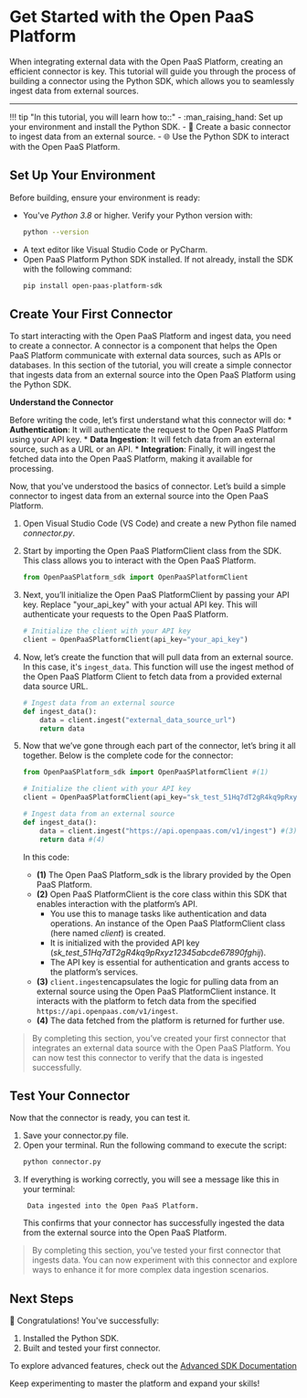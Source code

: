 # Get Started with the Open PaaS Platform

When integrating external data with the Open PaaS Platform, creating an efficient connector is key. This tutorial will guide you through the process of building a connector using the Python SDK, which allows you to seamlessly ingest data from external sources.

---

!!! tip "In this tutorial, you will learn how to::"
    - :man_raising_hand: Set up your environment and install the Python SDK.
    - :rocket: Create a basic connector to ingest data from an external source.
    - :globe_with_meridians: Use the Python SDK to interact with the Open PaaS Platform.

## Set Up Your Environment

Before building, ensure your environment is ready:

- You've _Python 3.8_ or higher. Verify your Python version with:  
  ```bash
  python --version
  ```
- A text editor like Visual Studio Code or PyCharm.
- Open PaaS Platform Python SDK installed. If not already, install the SDK with the following command:  
  ```bash
  pip install open-paas-platform-sdk
  ```

## Create Your First Connector

To start interacting with the Open PaaS Platform and ingest data, you need to create a connector. A connector is a component that helps the Open PaaS Platform communicate with external data sources, such as APIs or databases. In this section of the tutorial, you will create a simple connector that ingests data from an external source into the Open PaaS Platform using the Python SDK.

**Understand the Connector**

Before writing the code, let’s first understand what this connector will do:
	* **Authentication**: It will authenticate the request to the Open PaaS Platform using your API key.
	* **Data Ingestion**: It will fetch data from an external source, such as a URL or an API.
	* **Integration**: Finally, it will ingest the fetched data into the Open PaaS Platform, making it available for processing.

Now, that you've understood the basics of connector. Let’s build a simple connector to ingest data from an external source into the Open PaaS Platform. 

1. Open Visual Studio Code (VS Code) and create a new Python file named _connector.py_.
2. Start by importing the Open PaaS PlatformClient class from the SDK. This class allows you to interact with the Open PaaS Platform.
    ```python
    from OpenPaaSPlatform_sdk import OpenPaaSPlatformClient
    ```
3. Next, you’ll initialize the Open PaaS PlatformClient by passing your API key. Replace "your_api_key" with your actual API key. This will authenticate your requests to the Open PaaS Platform.
    ```python
    # Initialize the client with your API key
    client = OpenPaaSPlatformClient(api_key="your_api_key")
    ```
4. Now, let’s create the function that will pull data from an external source. In this case, it's `ingest_data`. This function will use the ingest method of the Open PaaS Platform Client to fetch data from a provided external data source URL.
    ```python
    # Ingest data from an external source
    def ingest_data():
        data = client.ingest("external_data_source_url")
        return data
    ```

5. Now that we’ve gone through each part of the connector, let’s bring it all together. Below is the complete code for the connector:

    ```python
    from OpenPaaSPlatform_sdk import OpenPaaSPlatformClient #(1)

    # Initialize the client with your API key
    client = OpenPaaSPlatformClient(api_key="sk_test_51Hq7dT2gR4kq9pRxyz12345abcde67890fghij") #(2)

    # Ingest data from an external source
    def ingest_data():
        data = client.ingest("https://api.openpaas.com/v1/ingest") #(3)
        return data #(4)
    ```

    In this code:

    - **(1)** The Open PaaS Platform_sdk is the library provided by the Open PaaS Platform.
    - **(2)** Open PaaS PlatformClient is the core class within this SDK that enables interaction with the platform’s API. 
        - You use this to manage tasks like authentication and data operations. An instance of the Open PaaS PlatformClient class (here named _client_) is created. 
        - It is initialized with the provided API key (_sk_test_51Hq7dT2gR4kq9pRxyz12345abcde67890fghij_). 
        - The API key is essential for authentication and grants access to the platform’s services.
    - **(3)** `client.ingest`encapsulates the logic for pulling data from an external source using the Open PaaS PlatformClient instance. It interacts with the platform to fetch data from the specified `https://api.openpaas.com/v1/ingest`.
    - **(4)** The data fetched from the platform is returned for further use.

> By completing this section, you’ve created your first connector that integrates an external data source with the Open PaaS Platform. You can now test this connector to verify that the data is ingested successfully.

## Test Your Connector

Now that the connector is ready, you can test it. 

1. Save your connector.py file.
2. Open your terminal. Run the following command to execute the script:
    ```bash
    python connector.py
    ```
3. If everything is working correctly, you will see a message like this in your terminal:
    ```text
     Data ingested into the Open PaaS Platform.
    ```
    This confirms that your connector has successfully ingested the data from the external source into the Open PaaS Platform.

> By completing this section, you’ve tested your first connector that ingests data. You can now experiment with this connector and explore ways to enhance it for more complex data ingestion scenarios.


## Next Steps

:rocket: Congratulations! You've successfully:

1. Installed the Python SDK.
2. Built and tested your first connector.

To explore advanced features, check out the <a href="https://github.com/open-metadata/OpenMetadata" target="_blank"> Advanced SDK Documentation <i class="fa fa-external-link-alt"></i></a> 

Keep experimenting to master the platform and expand your skills!